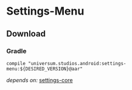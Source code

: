 Settings-Menu
===============

## Download ##

### Gradle ###

    compile "universum.studios.android:settings-menu:${DESIRED_VERSION}@aar"

_depends on:_
[settings-core](https://github.com/universum-studios/android_settings/tree/master/library-core)